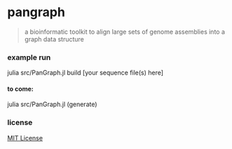 # pangraph

> a bioinformatic toolkit to align large sets of genome assemblies into a graph data structure

### example run

julia src/PanGraph.jl build [your sequence file(s) here]

#### to come:
julia src/PanGraph.jl (generate)

### license

[MIT License](LICENSE)
